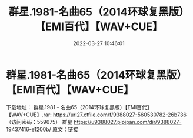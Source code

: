 ﻿---
title: 群星.1981-名曲65（2014环球复黑版）【EMI百代】【WAV+CUE】
date: 2022-03-27 10:46:01
categories: WAV车载音乐、镜像
tags: 国语流行
---
# 群星.1981-名曲65（2014环球复黑版）【EMI百代】【WAV+CUE】

下载地址：
群星.1981 - 名曲65（2014环球复黑版）【EMI百代】【WAV+CUE】.rar: https://url27.ctfile.com/f/9388027-560530782-26b736
（访问密码：559675）
群星
https://u9388027.pipipan.com/dir/9388027-19437416-e1200b/
原文：[链接](https://blog.sina.com.cn/s/blog_1647c7e7601030wei.html)